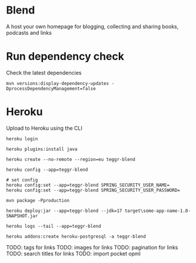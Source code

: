 # Blend

A host your own homepage for blogging, collecting and sharing books, podcasts and links

# Run dependency check

Check the latest dependencies

`mvn versions:display-dependency-updates -DprocessDependencyManagement=false`

# Heroku

Upload to Heroku using the CLI

```
heroku login

heroku plugins:install java

heroku create --no-remote --region=eu teggr-blend

heroku config --app=teggr-blend

# set config
heroku config:set --app=teggr-blend SPRING_SECURITY_USER_NAME=
heroku config:set --app=teggr-blend SPRING_SECURITY_USER_PASSWORD=

mvn package -Pproduction

heroku deploy:jar --app=teggr-blend --jdk=17 target\some-app-name-1.0-SNAPSHOT.jar

heroku logs --tail --app=teggr-blend

heroku addons:create heroku-postgresql -a teggr-blend

```

TODO: tags for links
TODO: images for links
TODO: pagination for links
TODO: search titles for links
TODO: import pocket opml
